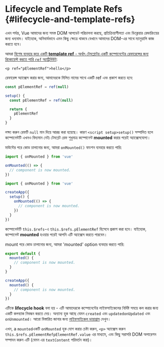 # Lifecycle and Template Refs {#lifecycle-and-template-refs}

এখন পর্যন্ত, Vue আমাদের জন্য সমস্ত DOM আপডেট পরিচালনা করছে, প্রতিক্রিয়াশীলতা এবং ডিক্লেয়ার রেন্ডারিংয়ের জন্য ধন্যবাদ। যাইহোক, অনিবার্যভাবে এমন কিছু ক্ষেত্রে থাকবে যেখানে আমাদের DOM-এর সাথে ম্যানুয়ালি কাজ করতে হবে।

আমরা <a target="_blank" href="/api/built-in-special-attributes.html#ref">বিশেষ ব্যবহার করে একটি **template ref** - অর্থাৎ টেমপ্লেটের একটি কম্পোনেন্টের রেফারেন্সের জন্য রিকোয়েস্ট করতে পারি `ref` অ্যাট্রিবিউট</a>:

```vue-html
<p ref="pElementRef">hello</p>
```

<div class="composition-api">

রেফারেন্স অ্যাক্সেস করার জন্য, আমাদেরকে মিলিত নামের সাথে একটি ref <span class="html"> এবং প্রকাশ</span> করতে হবে:

<div class="sfc">

```js
const pElementRef = ref(null)
```

</div>
<div class="html">

```js
setup() {
  const pElementRef = ref(null)

  return {
    pElementRef
  }
}
```

</div>

লক্ষ্য করুন রেফটি `null` মান দিয়ে আরম্ভ করা হয়েছে। কারণ <span class="sfc">`<script setup>`</span><span class="html">`setup()`</span> সম্পাদিত হলে কম্পোনেন্টটি এখনও বিদ্যমান নেই৷ টেমপ্লেট রেফ শুধুমাত্র কম্পোনেন্ট **mounted** করার পরেই অ্যাক্সেসযোগ্য।

মাউন্টের পরে কোড চালানোর জন্য, আমরা `onMounted()` ফাংশন ব্যবহার করতে পারি:

<div class="sfc">

```js
import { onMounted } from 'vue'

onMounted(() => {
  // component is now mounted.
})
```

</div>
<div class="html">

```js
import { onMounted } from 'vue'

createApp({
  setup() {
    onMounted(() => {
      // component is now mounted.
    })
  }
})
```

</div>
</div>

<div class="options-api">

কম্পোনেন্টটি `this.$refs`-এ `this.$refs.pElementRef` হিসেবে প্রকাশ করা হবে। যাইহোক, কম্পোনেন্ট **mounted** হওয়ার পরেই আপনি এটি অ্যাক্সেস করতে পারবেন।

mount পরে কোড চালানোর জন্য, আমরা 'mounted' option ব্যবহার করতে পারি:

<div class="sfc">

```js
export default {
  mounted() {
    // component is now mounted.
  }
}
```

</div>
<div class="html">

```js
createApp({
  mounted() {
    // component is now mounted.
  }
})
```

</div>
</div>

এটিকে **lifecycle hook** বলা হয় - এটি আমাদেরকে কম্পোনেন্টের লাইফসাইকেলের নির্দিষ্ট সময়ে কল করার জন্য একটি কলব্যাক নিবন্ধন করতে দেয়। অন্যান্য হুক আছে যেমন <span class="options-api">`created` এবং `updated`</span><span class="composition-api">`onUpdated` এবং `onUnmounted`</span>। আরো বিস্তারিত জানার জন্য <a target="_blank" href="/guide/essentials/lifecycle.html#lifecycle-diagram">লাইফসাইকেল ডায়াগ্রাম</a> দেখুন।

এখন, <span class="options-api">a `mounted`</span><span class="composition-api">একটি `onMounted`</span> হুক যোগ করার চেষ্টা করুন, `<p>` অ্যাক্সেস করুন <span class="options-api">`this.$refs.pElementRef`</span><span class="composition-api">`pElementRef.value`</span> এর মাধ্যমে, এবং কিছু সরাসরি DOM অপারেশন সম্পাদন করুন এটি (যেমন এর `textContent` পরিবর্তন করা)।
